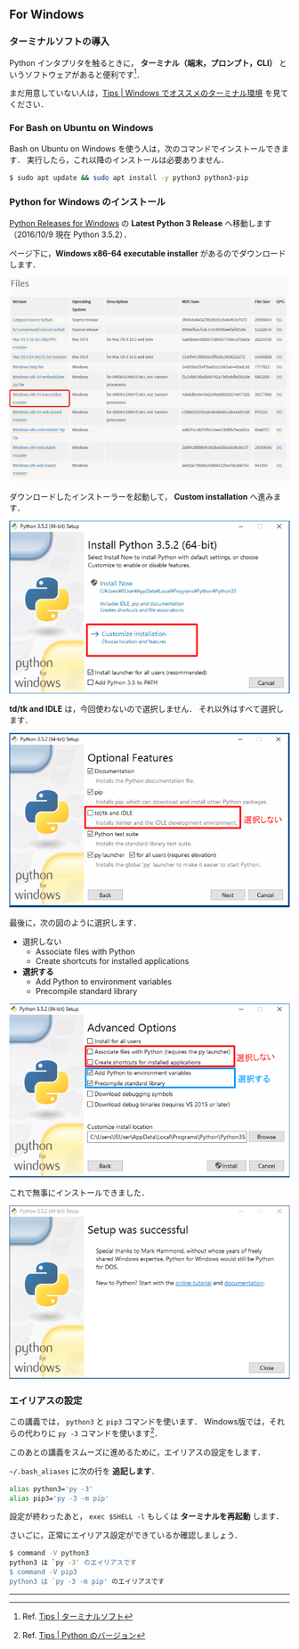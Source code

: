 ## For Windows

### ターミナルソフトの導入

Python インタプリタを触るときに，
**ターミナル（端末，プロンプト，CLI）** というソフトウェアがあると便利です[^†1]．

まだ用意していない人は，[Tips | Windows でオススメのターミナル環境](./Tips/Windowsターミナル環境構築/README.md) を見てください．

### For Bash on Ubuntu on Windows

Bash on Ubuntu on Windows を使う人は，次のコマンドでインストールできます．
実行したら，これ以降のインストールは必要ありません．

```bash
$ sudo apt update && sudo apt install -y python3 python3-pip
```

### Python for Windows のインストール

[Python Releases for Windows] の **Latest Python 3 Release** へ移動します（2016/10/9 現在 Python 3.5.2）．

ページ下に，**Windows x86-64 executable installer** があるのでダウンロードします．

![](./imgs/windows/download.png)

ダウンロードしたインストーラーを起動して， **Custom installation** へ進みます．

![](./imgs/windows/installer_01.png)

**td/tk and IDLE** は，今回使わないので選択しません．
それ以外はすべて選択します．

![](./imgs/windows/installer_02.png)

最後に，次の図のように選択します．

- 選択しない
  - Associate files with Python
  - Create shortcuts for installed applications
- **選択する**
  - Add Python to environment variables
  - Precompile standard library

![](./imgs/windows/installer_03.png)

これで無事にインストールできました．

![](./imgs/windows/done.png)

[Python Releases for Windows]: https://www.python.org/downloads/windows/

### エイリアスの設定

この講義では， `python3` と `pip3` コマンドを使います．
Windows版では，それらの代わりに `py -3` コマンドを使います[^†2]．

このあとの講義をスムーズに進めるために，エイリアスの設定をします．

`~/.bash_aliases` に次の行を **追記します**．

```bash
alias python3='py -3'
alias pip3='py -3 -m pip'
```

設定が終わったあと， `exec $SHELL -l` もしくは **ターミナルを再起動** します．

さいごに，正常にエイリアス設定ができているか確認しましょう．

```bash
$ command -V python3
python3 は `py -3' のエイリアスです
$ command -V pip3
python3 は `py -3 -m pip' のエイリアスです
```

-----

[^†1]: Ref. [Tips | ターミナルソフト](./Tips/ターミナルソフト.md)
[^†2]: Ref. [Tips | Python のバージョン](./Tips/Pythonのバージョン.md)
